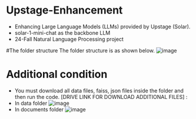 # Upstage-Enhancement
- Enhancing Large Language Models (LLMs) provided by Upstage (Solar).
- solar-1-mini-chat as the backbone LLM
- 24-Fall Natural Language Processing project

#The folder structure
The folder structure is as shown below.
  ![image](https://github.com/user-attachments/assets/462c9bfe-af6f-40ff-8144-58f8f2068b7d)

# Additional condition
- You must download all data files, faiss, json files inside the folder and then run the code.
  [DRIVE LINK FOR DOWNLOAD ADDITIONAL FILES] : 
- In data folder 
  ![image](https://github.com/user-attachments/assets/b2b4b6c4-16a6-4282-bba3-8bd1e825fdf9)
- In documents folder
  ![image](https://github.com/user-attachments/assets/eeb062ce-457b-4589-b0f2-0dd926868c32)

